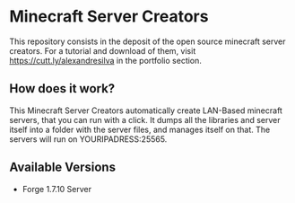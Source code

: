 # Minecraft Server Creators
This repository consists in the deposit of the open source minecraft server creators. For a tutorial and download of them, visit https://cutt.ly/alexandresilva in the portfolio section.

## How does it work?
This Minecraft Server Creators automatically create LAN-Based minecraft servers, that you can run with a click.
It dumps all the libraries and server itself into a folder with the server files, and manages itself on that.
The servers will run on YOURIPADRESS:25565.

## Available Versions

- Forge 1.7.10 Server

